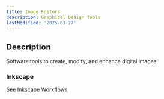 ```yaml
---
title: Image Editors
description: Graphical Design Tools
lastModified: '2025-03-27'
---
```


## Description

Software tools to create, modify, and enhance digital images.

### Inkscape

See [Inkscape Workflows](../../graphics/inkscape-v1.4)
